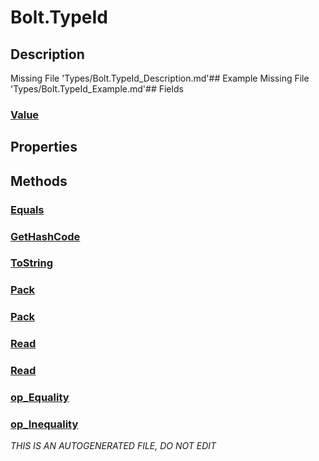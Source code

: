 # Bolt.TypeId
## Description
Missing File 'Types/Bolt.TypeId_Description.md'## Example
Missing File 'Types/Bolt.TypeId_Example.md'## Fields
### [Value](Bolt.TypeId/F/Value.md)
## Properties
## Methods
### [Equals](Bolt.TypeId/M/Equals.md)
### [GetHashCode](Bolt.TypeId/M/GetHashCode.md)
### [ToString](Bolt.TypeId/M/ToString.md)
### [Pack](Bolt.TypeId/M/Pack.md)
### [Pack](Bolt.TypeId/M/Pack.md)
### [Read](Bolt.TypeId/M/Read.md)
### [Read](Bolt.TypeId/M/Read.md)
### [op_Equality](Bolt.TypeId/M/op_Equality.md)
### [op_Inequality](Bolt.TypeId/M/op_Inequality.md)

*THIS IS AN AUTOGENERATED FILE, DO NOT EDIT*
